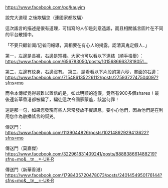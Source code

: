 
https://www.facebook.com/pg/kauyim

說完大道理
之後欺騙您（連國家都敢騙）

這次謠言的描述是很有道理，可惜寫的人卻是刻意造謠，而且相關謠言圖片在不同的平台散播中。

「不要只顧新闻/记者问報導，真相要在有心人的揭露，認清真鬼定假人．」

第一，左邊是長褲，右邊是短褲。大家也可以看以下連結（順手檢舉）：
https://www.facebook.com/656783050/posts/10156866637818051…

第二，左邊有紋身，右邊沒有。
第三，請看看以下片段的第六秒，畫面的右邊：
https://www.facebook.com/715486135226112/posts/2759372747504097?sfns=mo

而令本傳媒覺得最難以置信的是，如此明顯的造假，竟然有900多個shares！最後連新華香港都被騙了，騙徒這次令國家蒙羞，該當何罪！

還是那一句，如果您發現有些人常常發放不實訊息，要小心他們，因為他們是在利用您作為散播謠言的幫兇。

傳送門：
https://www.facebook.com/1139044826/posts/10214892929413622?sfns=mo

傳送門（莫嘉傑）
https://www.facebook.com/322961831409241/posts/888838661488219?sfns=mo&__tn__=-UK-R

傳送門（新華香港）
https://www.facebook.com/1798435720478073/posts/2401454950176144?sfns=mo&__tn__=-UK-R